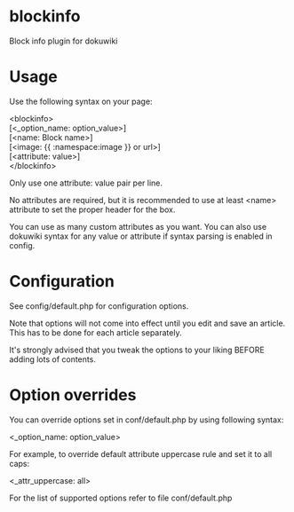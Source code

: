blockinfo
=========

Block info plugin for dokuwiki

Usage
=========

Use the following syntax on your page:

&lt;blockinfo&gt;<br>
[&lt;_option_name: option_value&gt;]<br>
[&lt;name: Block name&gt;]<br>
[&lt;image: {{ :namespace:image }} or url&gt;]<br>
[&lt;attribute: value&gt;]<br>
&lt;/blockinfo&gt;<br>

Only use one attribute: value pair per line.

No attributes are required, but it is recommended to use at least &lt;name&gt; attribute to set the proper header for the box.

You can use as many custom attributes as you want. You can also use dokuwiki syntax for any value or attribute if syntax parsing is enabled in config.

Configuration
=========

See config/default.php for configuration options.

Note that options will not come into effect until you edit and save an article. This has to be done for each article separately.

It's strongly advised that you tweak the options to your liking BEFORE adding lots of contents.

Option overrides
=========

You can override options set in conf/default.php by using following syntax:

&lt;_option_name: option_value&gt;

For example, to override default attribute uppercase rule and set it to all caps:

&lt;_attr_uppercase: all&gt;

For the list of supported options refer to file conf/default.php



